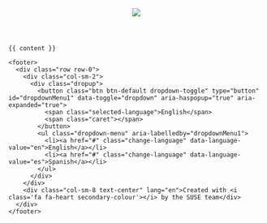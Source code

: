 <!DOCTYPE html>
<html>
  <head>
    <title>Portus: {{ page.title }}</title>
    <meta charset="UTF-8">
    <meta http-equiv="X-UA-Compatible" content="IE=edge">
    <meta name="viewport" content="width=device-width, initial-scale=1">
    <!-- bootstrap + Portus theme -->
    <link href="/assets/stylesheets/portus.css" type="text/css" rel="stylesheet" />
    <!--external libraries CSS -->
    <link href="/assets/stylesheets/animate/animate.css"              type="text/css" rel="stylesheet" />
    <link href="/assets/stylesheets/fontawesome/font-awesome.min.css" type="text/css" rel="stylesheet" />
    <!--external libraries JS -->
    <script src="/assets/js/jquery.min.js"      type="text/javascript"></script>
    <script src="/assets/js/bootstrap.min.js"   type="text/javascript"></script>
    <script src="/assets/js/wow.js"             type="text/javascript"></script>
    <script src="/assets/js/smoothscroll.js"    type="text/javascript"></script>
    <script src="/assets/js/jquery-cookie.js"   type="text/javascript" charset="utf-8"></script>
    <script src="/assets/js/jquery-lang.js"     type="text/javascript" charset="utf-8"></script>
    <!--portus js-->
    <script src="/assets/js/portus-language.js" type="text/javascript"></script>
    <script src="/assets/js/portus.js" type="text/javascript"></script>
    <!-- HTML5 shim and Respond.js IE8 support of HTML5 elements and media queries -->
    <!--[if lt IE 9]>
      <script src="//oss.maxcdn.com/html5shiv/3.7.2/html5shiv.min.js"></script>
      <script src="//oss.maxcdn.com/respond/1.4.2/respond.min.js"></script>
    <![endif]-->
  </head>
  <body>
    <header>
      <div class="container-fluid">
        <img class="img-responsive" src="/assets/images/logo-header.png">
      </div>
    </header>

    {{ content }}

    <footer>
      <div class="row row-0">
        <div class="col-sm-2">
          <div class="dropup">
            <button class="btn btn-default dropdown-toggle" type="button" id="dropdownMenu1" data-toggle="dropdown" aria-haspopup="true" aria-expanded="true">
              <span class="selected-language">English</span>
              <span class="caret"></span>
            </button>
            <ul class="dropdown-menu" aria-labelledby="dropdownMenu1">
              <li><a href="#" class="change-language" data-language-value="en">English</a></li>
              <li><a href="#" class="change-language" data-language-value="es">Spanish</a></li>
            </ul>
          </div>
        </div>
        <div class="col-sm-8 text-center" lang="en">Created with <i class='fa fa-heart secondary-colour'></i> by the SUSE team</div>
      </div>
    </footer>
  </body>
</html>
